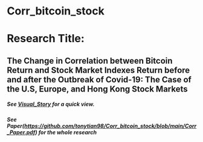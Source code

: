 # Corr_bitcoin_stock

# Research Title:
## The Change in Correlation between Bitcoin Return and Stock Market Indexes Return before and after the Outbreak of Covid-19: The Case of the U.S, Europe, and Hong Kong Stock Markets

##### See [Visual_Story](https://github.com/tonytian98/Corr_bitcoin_stock/blob/main/Visual_story.md) for a quick view.
##### See Paper(https://github.com/tonytian98/Corr_bitcoin_stock/blob/main/Corr_Paper.pdf) for the whole research
